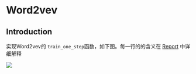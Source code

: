 # Word2vev

## Introduction

实现Word2vev的 `train_one_step`函数，如下图。每一行的的含义在 [Report](https://github.com/guanrenyang/CS328-Natural-Language-Processing/blob/main/wrod2vec/Report.pdf) 中详细解释

![](https://s3.bmp.ovh/imgs/2022/02/9349b828ede88cc5.png)

